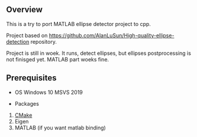 ## Overview
This is a try to port MATLAB ellipse detector project to cpp.

Project based on https://github.com/AlanLuSun/High-quality-ellipse-detection repository.

Project is still in woek.
It runs, detect ellipses, but ellipses postprocessing is not finisged yet. MATLAB part woeks fine. 

## Prerequisites

- OS
  Windows 10
  MSVS 2019 

- Packages   
1. [CMake](https://cmake.org/download/) 
2. Eigen
3. MATLAB (if you want matlab binding)
